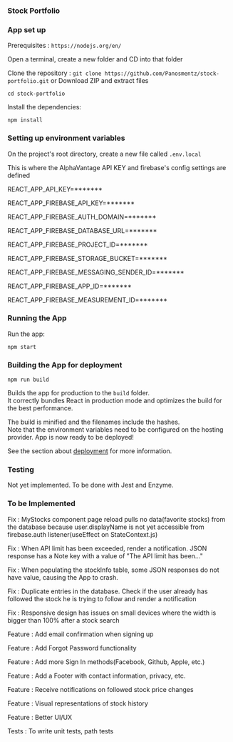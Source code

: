### Stock Portfolio

### App set up

Prerequisites : `https://nodejs.org/en/`

Open a terminal, create a new folder and CD into that folder

Clone the repository : `git clone https://github.com/Panosmentz/stock-portfolio.git` or Download ZIP and extract files

`cd stock-portfolio`

Install the dependencies:

`npm install`

### Setting up environment variables

On the project's root directory, create a new file called `.env.local`

This is where the AlphaVantage API KEY and firebase's config settings are defined

REACT_APP_API_KEY=*******

REACT_APP_FIREBASE_API_KEY=*******

REACT_APP_FIREBASE_AUTH_DOMAIN=*******

REACT_APP_FIREBASE_DATABASE_URL=*******

REACT_APP_FIREBASE_PROJECT_ID=*******

REACT_APP_FIREBASE_STORAGE_BUCKET=*******

REACT_APP_FIREBASE_MESSAGING_SENDER_ID=*******

REACT_APP_FIREBASE_APP_ID=*******

REACT_APP_FIREBASE_MEASUREMENT_ID=*******

### Running the App

Run the app:

`npm start`

### Building the App for deployment

`npm run build`

Builds the app for production to the `build` folder.\
It correctly bundles React in production mode and optimizes the build for the best performance.

The build is minified and the filenames include the hashes.\
Note that the environment variables need to be configured on the hosting provider.
App is now ready to be deployed!

See the section about [deployment](https://facebook.github.io/create-react-app/docs/deployment) for more information.

### Testing

Not yet implemented.
To be done with Jest and Enzyme.

### To be Implemented

Fix : MyStocks component page reload pulls no data(favorite stocks) from the database because user.displayName is not yet accessible from firebase.auth listener(useEffect on StateContext.js)

Fix : When API limit has been exceeded, render a notification. JSON response has a Note key with a value of "The API limit has been..."

Fix : When populating the stockInfo table, some JSON responses do not have value, causing the App to crash.

Fix : Duplicate entries in the database. Check if the user already has followed the stock he is trying to follow and render a notification

Fix : Responsive design has issues on small devices where the width is bigger than 100% after a stock search

Feature : Add email confirmation when signing up

Feature : Add Forgot Password functionality

Feature : Add more Sign In methods(Facebook, Github, Apple, etc.)

Feature : Add a Footer with contact information, privacy, etc.

Feature : Receive notifications on followed stock price changes

Feature : Visual representations of stock history

Feature : Better UI/UX

Tests : To write unit tests, path tests
